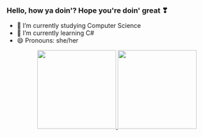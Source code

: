 ### Hello, how ya doin'? Hope you're doin' great ❣
- 🔭 I’m currently studying Computer Science
- 🌱 I’m currently learning C#
- 😄 Pronouns: she/her
<div align="center">
  <a href="https://github.com/fabsdk">
  <img height="180em" src="https://github-readme-stats.vercel.app/api?username=fabsdk&show_icons=true&theme=radical&include_all_commits=true&count_private=true"/>
  <img height="180em" src="https://github-readme-stats.vercel.app/api/top-langs/?username=fabsdk&layout=compact&langs_count=7&theme=radical"/>
</div>
